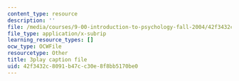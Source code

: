 ```yaml
---
content_type: resource
description: ''
file: /media/courses/9-00-introduction-to-psychology-fall-2004/42f3432c8091b47cc30e8f8bb5170be0_10509.srt
file_type: application/x-subrip
learning_resource_types: []
ocw_type: OCWFile
resourcetype: Other
title: 3play caption file
uid: 42f3432c-8091-b47c-c30e-8f8bb5170be0
---
```


